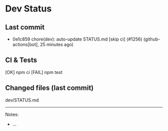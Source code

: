 # Dev Status

## Last commit
- 0e1c859 chore(dev): auto-update STATUS.md [skip ci] (#1256) (github-actions[bot], 25 minutes ago)
## CI & Tests
[OK] npm ci
[FAIL] npm test

## Changed files (last commit)
dev/STATUS.md

---
Notes:
- ...
